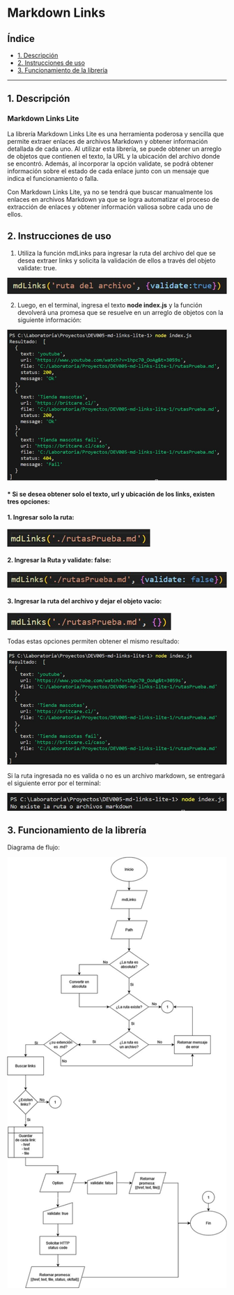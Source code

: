 # Markdown Links

## Índice

* [1. Descripción](#1-descripción)
* [2. Instrucciones de uso](#2-instrucciones-de-uso)
* [3. Funcionamiento de la librería](#3-funcionamiento-de-la-libreria)

***

## 1. Descripción

### Markdown Links Lite

La librería Markdown Links Lite es una herramienta poderosa y sencilla que permite extraer enlaces de archivos Markdown y obtener información detallada de cada uno. Al utilizar esta librería, se puede obtener un arreglo de objetos que contienen el texto, la URL y la ubicación del archivo donde se encontró. Además, al incorporar la opción validate, se podrá obtener información sobre el estado de cada enlace junto con un mensaje que indica el funcionamiento o falla.

Con Markdown Links Lite, ya no se tendrá que buscar manualmente los enlaces en archivos Markdown ya que se logra automatizar el proceso de extracción de enlaces y obtener información valiosa sobre cada uno de ellos.


## 2. Instrucciones de uso

1. Utiliza la función mdLinks para ingresar la ruta del archivo del que se desea extraer links y solicita la validación de ellos a través del objeto validate: true.

![Función mdLinks](./img/mdLinks-validate.jpg)

2. Luego, en el terminal, ingresa el texto **node index.js** y la función devolverá una promesa que se resuelve en un arreglo de objetos con la siguiente información:

![Información entregada](./img/resultado.jpg)

#### * Si se desea obtener solo el texto, url y ubicación de los links, existen tres opciones:

#### 1. Ingresar solo la ruta:
![Opción 1](./img/soloIngresoRutaEnMdLinks.jpg)

#### 2. Ingresar la Ruta y validate: false:

![Opción 2](./img/conValidateFalse.jpg)

#### 3. Ingresar la ruta del archivo y dejar el objeto vacío:

![Opción 3](./img/mdLinksConObjetoVacio.jpg)

Todas estas opciones permiten obtener el mismo resultado:

![Información entregada sin validación](./img/resultadoSoloRuta.jpg)

Si la ruta ingresada no es valida o no es un archivo markdown, se entregará el siguiente error por el terminal:

![Error](./img/noExistenArchivos.jpg)


## 3. Funcionamiento de la librería

Diagrama de flujo:

![Diagrama de flujo mdLinks](./img/diagramaFlujomdLinks.jpg)